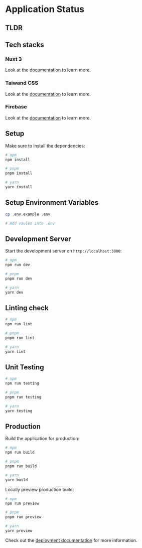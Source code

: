 # Application Status

## TLDR


## Tech stacks

### Nuxt 3
Look at the [documentation](https://nuxt.com/docs/getting-started/introduction) to learn more.

### Taiwand CSS
Look at the [documentation](https://tailwindcss.com/) to learn more.

### Firebase
Look at the [documentation](https://firebase.google.com/docs/hosting) to learn more.


## Setup

Make sure to install the dependencies:

```bash
# npm
npm install

# pnpm
pnpm install

# yarn
yarn install
```

## Setup Environment Variables

```bash
cp .env.example .env

# Add vaules into .env
```

## Development Server

Start the development server on `http://localhost:3000`:

```bash
# npm
npm run dev

# pnpm
pnpm run dev

# yarn
yarn dev
```

## Linting check
```bash
# npm
npm run lint

# pnpm
pnpm run lint

# yarn
yarn lint
```

## Unit Testing
```bash
# npm
npm run testing

# pnpm
pnpm run testing

# yarn
yarn testing
```

## Production

Build the application for production:

```bash
# npm
npm run build

# pnpm
pnpm run build

# yarn
yarn build
```

Locally preview production build:

```bash
# npm
npm run preview

# pnpm
pnpm run preview

# yarn
yarn preview
```

Check out the [deployment documentation](https://nuxt.com/docs/getting-started/deployment) for more information.
